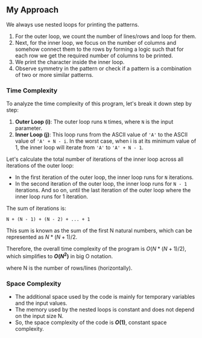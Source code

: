 ## My Approach
We always use nested loops for printing the patterns. 
1. For the outer loop, we count the number of lines/rows and loop for them.
2. Next, for the inner loop, we focus on the number of columns and somehow connect them to the rows by forming a logic such that for each row we get the required number of columns to be printed.
3. We print the character inside the inner loop.
4. Observe symmetry in the pattern or check if a pattern is a combination of two or more similar patterns.
   
### Time Complexity


To analyze the time complexity of this program, let's break it down step by step:

1. **Outer Loop (i)**: The outer loop runs `N` times, where `N` is the input parameter.
2. **Inner Loop (j)**: This loop runs from the ASCII value of `'A'` to the ASCII value of `'A' + N - i`. In the worst case, when i is at its minimum value of 1, the inner loop will iterate from `'A'` to `'A' + N - 1`.

Let's calculate the total number of iterations of the inner loop across all iterations of the outer loop:

- In the first iteration of the outer loop, the inner loop runs for `N` iterations.
- In the second iteration of the outer loop, the inner loop runs for `N - 1` iterations.
And so on, until the last iteration of the outer loop where the inner loop runs for 1 iteration.

The sum of iterations is:

`N + (N - 1) + (N - 2) + ... + 1`

This sum is known as the sum of the first N natural numbers, which can be represented as $N*(N+1)/2$.

Therefore, the overall time complexity of the program is $O(N*(N+1)/2)$, which simplifies to **$O(N^2)$** in big O notation.

where N is the number of rows/lines (horizontally).

### Space Complexity
- The additional space used by the code is mainly for temporary variables and the input values.
- The memory used by the nested loops is constant and does not depend on the input size N.
- So, the space complexity of the code is **$O(1)$**, constant space complexity.


